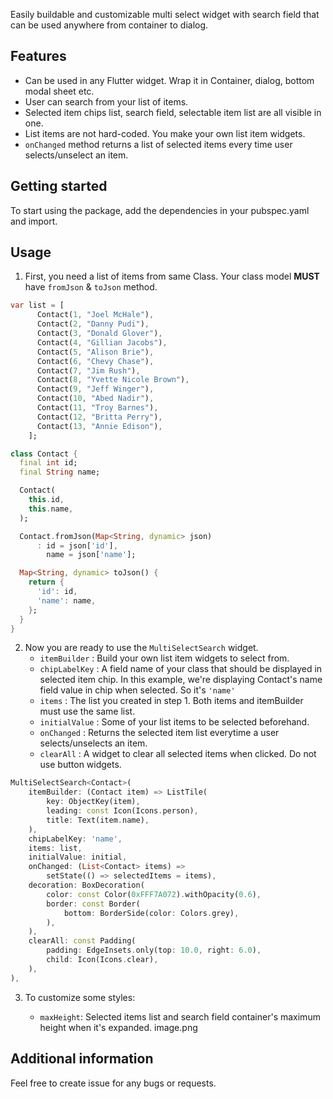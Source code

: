 <!--
This README describes the package. If you publish this package to pub.dev,
this README's contents appear on the landing page for your package.

For information about how to write a good package README, see the guide for
[writing package pages](https://dart.dev/guides/libraries/writing-package-pages).

For general information about developing packages, see the Dart guide for
[creating packages](https://dart.dev/guides/libraries/create-library-packages)
and the Flutter guide for
[developing packages and plugins](https://flutter.dev/developing-packages).
-->

Easily buildable and customizable multi select widget with search field that can be used anywhere from container to dialog.


## Features

- Can be used in any Flutter widget. Wrap it in Container, dialog, bottom modal sheet etc.
- User can search from your list of items.
- Selected item chips list, search field, selectable item list are all visible in one.
- List items are not hard-coded. You make your own list item widgets.
- `onChanged` method returns a list of selected items every time user selects/unselect an item.

## Getting started

To start using the package, add the dependencies in your pubspec.yaml and import.
## Usage

1. First, you need a list of items from same Class. 
   Your class model **MUST** have `fromJson` & `toJson` method.

```dart
var list = [
      Contact(1, "Joel McHale"),
      Contact(2, "Danny Pudi"),
      Contact(3, "Donald Glover"),
      Contact(4, "Gillian Jacobs"),
      Contact(5, "Alison Brie"),
      Contact(6, "Chevy Chase"),
      Contact(7, "Jim Rush"),
      Contact(8, "Yvette Nicole Brown"),
      Contact(9, "Jeff Winger"),
      Contact(10, "Abed Nadir"),
      Contact(11, "Troy Barnes"),
      Contact(12, "Britta Perry"),
      Contact(13, "Annie Edison"),
    ];

class Contact {
  final int id;
  final String name;

  Contact(
    this.id,
    this.name,
  );

  Contact.fromJson(Map<String, dynamic> json)
      : id = json['id'],
        name = json['name'];

  Map<String, dynamic> toJson() {
    return {
      'id': id,
      'name': name,
    };
  }
}
```

2. Now you are ready to use the `MultiSelectSearch` widget.
   - `itemBuilder`
    : Build your own list item widgets to select from.
   - `chipLabelKey`
    : A field name of your class that should be displayed in selected item chip. In this example, we're displaying Contact's name field value in chip when selected. So it's `'name'`
   - `items` 
    : The list you created in step 1. Both items and itemBuilder must use the same list.
   - `initialValue`
    : Some of your list items to be selected beforehand.
   - `onChanged`
    : Returns the selected item list everytime a user selects/unselects an item.
   - `clearAll`
    : A widget to clear all selected items when clicked. Do not use button widgets.

```dart
MultiSelectSearch<Contact>(
    itemBuilder: (Contact item) => ListTile(
        key: ObjectKey(item),
        leading: const Icon(Icons.person),
        title: Text(item.name),
    ),
    chipLabelKey: 'name',
    items: list,
    initialValue: initial,
    onChanged: (List<Contact> items) =>
        setState(() => selectedItems = items),
    decoration: BoxDecoration(
        color: const Color(0xFFF7A072).withOpacity(0.6),
        border: const Border(
            bottom: BorderSide(color: Colors.grey),
        ),
    ),
    clearAll: const Padding(
        padding: EdgeInsets.only(top: 10.0, right: 6.0),
        child: Icon(Icons.clear),
    ),
),
```

3. To customize some styles:
   
   - `maxHeight`: Selected items list and search field container's maximum height when it's expanded.
  image.png

## Additional information

Feel free to create issue for any bugs or requests.
